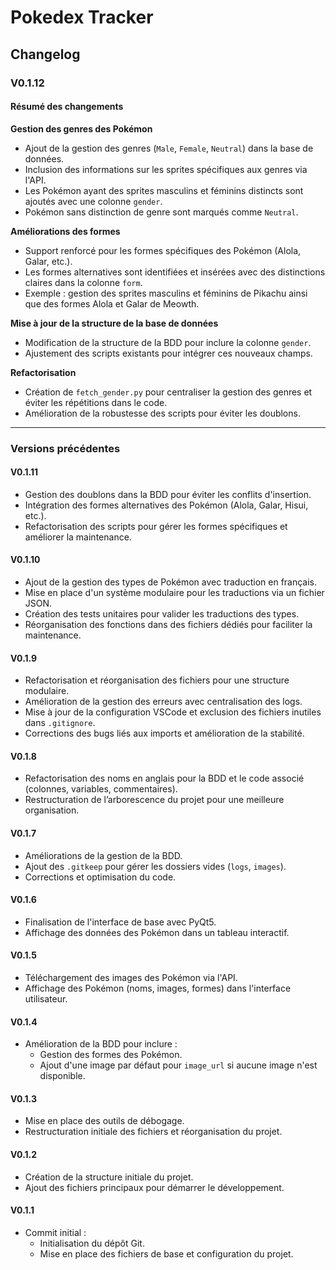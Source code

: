# Pokedex Tracker

## Changelog

### V0.1.12
#### Résumé des changements

**Gestion des genres des Pokémon**
- Ajout de la gestion des genres (`Male`, `Female`, `Neutral`) dans la base de données.
- Inclusion des informations sur les sprites spécifiques aux genres via l'API.
- Les Pokémon ayant des sprites masculins et féminins distincts sont ajoutés avec une colonne `gender`.
- Pokémon sans distinction de genre sont marqués comme `Neutral`.

**Améliorations des formes**
- Support renforcé pour les formes spécifiques des Pokémon (Alola, Galar, etc.).
- Les formes alternatives sont identifiées et insérées avec des distinctions claires dans la colonne `form`.
- Exemple : gestion des sprites masculins et féminins de Pikachu ainsi que des formes Alola et Galar de Meowth.

**Mise à jour de la structure de la base de données**
- Modification de la structure de la BDD pour inclure la colonne `gender`.
- Ajustement des scripts existants pour intégrer ces nouveaux champs.

**Refactorisation**
- Création de `fetch_gender.py` pour centraliser la gestion des genres et éviter les répétitions dans le code.
- Amélioration de la robustesse des scripts pour éviter les doublons.

---

### Versions précédentes

#### V0.1.11
- Gestion des doublons dans la BDD pour éviter les conflits d'insertion.
- Intégration des formes alternatives des Pokémon (Alola, Galar, Hisui, etc.).
- Refactorisation des scripts pour gérer les formes spécifiques et améliorer la maintenance.

#### V0.1.10
- Ajout de la gestion des types de Pokémon avec traduction en français.
- Mise en place d'un système modulaire pour les traductions via un fichier JSON.
- Création des tests unitaires pour valider les traductions des types.
- Réorganisation des fonctions dans des fichiers dédiés pour faciliter la maintenance.

#### V0.1.9
- Refactorisation et réorganisation des fichiers pour une structure modulaire.
- Amélioration de la gestion des erreurs avec centralisation des logs.
- Mise à jour de la configuration VSCode et exclusion des fichiers inutiles dans `.gitignore`.
- Corrections des bugs liés aux imports et amélioration de la stabilité.

#### V0.1.8
- Refactorisation des noms en anglais pour la BDD et le code associé (colonnes, variables, commentaires).
- Restructuration de l’arborescence du projet pour une meilleure organisation.

#### V0.1.7
- Améliorations de la gestion de la BDD.
- Ajout des `.gitkeep` pour gérer les dossiers vides (`logs`, `images`).
- Corrections et optimisation du code.

#### V0.1.6
- Finalisation de l'interface de base avec PyQt5.
- Affichage des données des Pokémon dans un tableau interactif.

#### V0.1.5
- Téléchargement des images des Pokémon via l'API.
- Affichage des Pokémon (noms, images, formes) dans l'interface utilisateur.

#### V0.1.4
- Amélioration de la BDD pour inclure :
  - Gestion des formes des Pokémon.
  - Ajout d'une image par défaut pour `image_url` si aucune image n'est disponible.

#### V0.1.3
- Mise en place des outils de débogage.
- Restructuration initiale des fichiers et réorganisation du projet.

#### V0.1.2
- Création de la structure initiale du projet.
- Ajout des fichiers principaux pour démarrer le développement.

#### V0.1.1
- Commit initial :
  - Initialisation du dépôt Git.
  - Mise en place des fichiers de base et configuration du projet.
